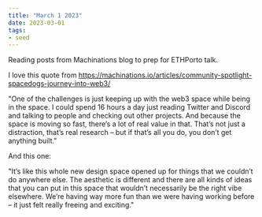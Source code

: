 ```yaml
---
title: "March 1 2023"
date: 2023-03-01
tags:
- seed
---
```


Reading posts from Machinations blog to prep for ETHPorto talk. 

I love this quote from https://machinations.io/articles/community-spotlight-spacedogs-journey-into-web3/

"One of the challenges is just keeping up with the web3 space while being in the space. I could spend 16 hours a day just reading Twitter and Discord and talking to people and checking out other projects. And because the space is moving so fast, there’s a lot of real value in that. That’s not just a distraction, that’s real research – but if that’s all you do, you don’t get anything built."

And this one:

"It’s like this whole new design space opened up for things that we couldn’t do anywhere else. The aesthetic is different and there are all kinds of ideas that you can put in this space that wouldn’t necessarily be the right vibe elsewhere. We’re having way more fun than we were having working before – it just felt really freeing and exciting."


